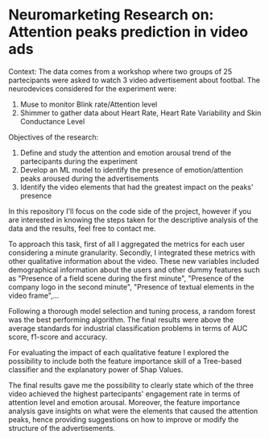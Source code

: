 # Neuromarketing Research on: Attention peaks prediction in video ads
Context:
The data comes from a workshop where two groups of 25 partecipants were asked to watch 3 video advertisement about footbal.
The neurodevices considered for the experiment were:
1. Muse to monitor Blink rate/Attention level
2. Shimmer to gather data about Heart Rate, Heart Rate Variability and Skin Conductance Level

Objectives of the research:
1. Define and study the attention and emotion arousal trend of the partecipants during the experiment
2. Develop an ML model to identify the presence of emotion/attention peaks aroused during the advertisements
3. Identify the video elements that had the greatest impact on the peaks' presence

In this repository I'll focus on the code side of the project, however if you are interested in knowing the steps taken for the descriptive analysis of the data and the results, feel free to contact me.

To approach this task, first of all I aggregated the metrics for each user considering a minute granularity.
Secondly, I integrated these metrics with other qualitative information about the video. These new variables included demographical information about the users and other dummy features such as "Presence of a field scene during the first minute", "Presence of the company logo in the second minute", "Presence of textual elements in the video frame",...

Following a thorough model selection and tuning process, a random forest was the best performing algorithm. The final results were above the average standards for industrial classification problems in terms of AUC score, f1-score and accuracy.

For evaluating the impact of each qualitative feature I explored the possibility to include both the feature importance skill of a Tree-based classifier and the explanatory power of Shap Values.

The final results gave me the possibility to clearly state which of the three video achieved the highest partecipants' engagement rate in terms of attention level and emotion arousal. Moreover, the feature importance analysis gave insights on what were the elements that caused the attention peaks, hence providing suggestions on how to improve or modify the structure of the advertisements.
